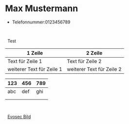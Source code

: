 # Max Mustermann

* Telefonnummer:0123456789


&nbsp;


&nbsp;
Test

1 Zeile | 2 Zeile
------- | -------
Text für Zeile 1 | Text für Zeile 2
weiterer Text für Zeile 1 | weiterer Text für Zeile 2

|123|456|789|
|---|---|---|
|abc|def|ghi|
|   |   |   |
|   |   |   |


&nbsp;


&nbsp;
[Evosec Bild](https://www.evosec.de/files/8212/9786/1329/hdpic.jpg)
